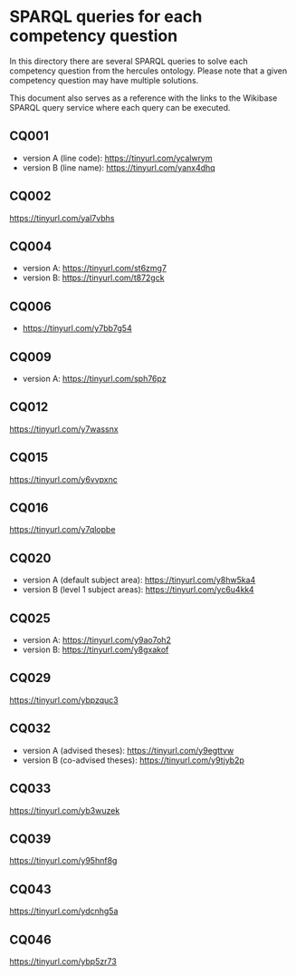 # SPARQL queries for each competency question
In this directory there are several SPARQL queries to solve each competency question from the hercules ontology. Please note that a given competency question may have multiple solutions.

This document also serves as a reference with the links to the Wikibase SPARQL query service where each query can be executed.

## CQ001
* version A (line code): https://tinyurl.com/ycalwrym
* version B (line name): https://tinyurl.com/yanx4dhq

## CQ002
https://tinyurl.com/yal7vbhs

## CQ004
* version A: https://tinyurl.com/st6zmg7
* version B: https://tinyurl.com/t872gck

## CQ006
* https://tinyurl.com/y7bb7g54

## CQ009
* version A: https://tinyurl.com/sph76pz

## CQ012
https://tinyurl.com/y7wassnx

## CQ015
https://tinyurl.com/y6vvpxnc

## CQ016
https://tinyurl.com/y7qlopbe

## CQ020
* version A (default subject area): https://tinyurl.com/y8hw5ka4
* version B (level 1 subject areas): https://tinyurl.com/yc6u4kk4

## CQ025
* version A: https://tinyurl.com/y9ao7oh2
* version B: https://tinyurl.com/y8gxakof

## CQ029
https://tinyurl.com/ybpzquc3

## CQ032
* version A (advised theses): https://tinyurl.com/y9egttvw
* version B (co-advised theses): https://tinyurl.com/y9tjyb2p

## CQ033
https://tinyurl.com/yb3wuzek

## CQ039
https://tinyurl.com/y95hnf8g

## CQ043
https://tinyurl.com/ydcnhg5a

## CQ046
https://tinyurl.com/ybp5zr73
